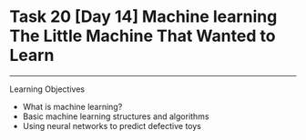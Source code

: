 # Task 20  [Day 14] Machine learning The Little Machine That Wanted to Learn

---

Learning Objectives

- What is machine learning?
- Basic machine learning structures and algorithms
- Using neural networks to predict defective toys

  

